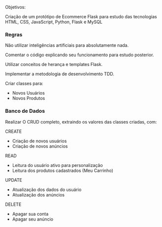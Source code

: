 Objetivos:

Criação de um protótipo de Ecommerce Flask para estudo das tecnologias HTML, CSS, JavaScript, Python, Flask e MySQL

### Regras ###

Não utilizar inteligências artificiais para absolutamente nada.

Comentar o código explicando seu funcionamento para estudo posterior.

Utilizar conceitos de herança e templates Flask.

Implementar a metodologia de desenvolvimento TDD.

Criar classes para:

- Novos Usuários 
- Novos Produtos 

### Banco de Dados ###

Realizar O CRUD completo, extraindo os valores das classes criadas, com:

CREATE
- Criação de novos usuários
- Criação de novos anúncios

READ
- Leitura do usuário ativo para personalização 
- Leitura dos produtos cadastrados (Meu Carrinho)

UPDATE
- Atualização dos dados do usuário
- Atualização dos anúncios

DELETE
- Apagar sua conta
- Apagar seu anúncio
